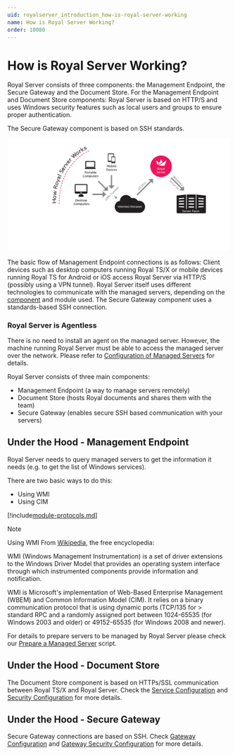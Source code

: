 ```yaml
---
uid: royalserver_introduction_how-is-royal-server-working
name: How is Royal Server Working?
order: 10080
---
```


# How is Royal Server Working?

Royal Server consists of three components: the Management Endpoint, the Secure Gateway and the Document Store.
For the Management Endpoint and Document Store components: Royal Server is based on HTTP/S and uses Windows security features such as local users and groups to ensure proper authentication.

The Secure Gateway component is based on SSH standards.

![](/r2022/images/RoyalServer/screenshot_howroyalserverworks.png)

The basic flow of Management Endpoint connections is as follows: Client devices such as desktop computers running Royal TS/X or mobile devices running Royal TS for Android or iOS access Royal Server via HTTP/S (possibly using a VPN tunnel). Royal Server itself uses different technologies to communicate with the managed servers, depending on the [component](./what-are-royal-server-components.md) and module used. The Secure Gateway component uses a standards-based SSH connection.

### Royal Server is Agentless

There is no need to install an agent on the managed server. However, the machine running Royal Server must be able to access the managed server over the network. Please refer to [Configuration of Managed Servers](./configuration.md#configuration-of-managed-servers) for details.

Royal Server consists of three main components:

- Management Endpoint (a way to manage servers remotely)
- Document Store (hosts Royal documents and shares them with the team)
- Secure Gateway (enables secure SSH based communication with your servers)

## Under the Hood - Management Endpoint

Royal Server needs to query managed servers to get the information it needs (e.g. to get the list of Windows services).

There are two basic ways to do this:

- Using WMI
- Using CIM

[!include[module-protocols.md](../_shared/module-protocols.md)]

> [!NOTE]
> Using WMI
> From [Wikipedia](http://en.wikipedia.org/wiki/Windows_Management_Instrumentation), the free encyclopedia:
>
> WMI (Windows Management Instrumentation) is a set of driver extensions to the Windows Driver Model that provides an operating system
> interface through which instrumented components provide information and notification.
>
> WMI is Microsoft's implementation of Web-Based Enterprise Management (WBEM) and Common Information Model (CIM). It relies on a binary
> communication protocol that is using dynamic ports (TCP/135 for > standard RPC and a randomly assigned port between 1024-65535
> (for Windows 2003 and older) or 49152-65535 (for Windows 2008 and newer).
>
> For details to prepare servers to be managed by Royal Server please check our [Prepare a Managed Server](xref:royalserver_advanced_management_scripts_prepare) script.

## Under the Hood - Document Store

The Document Store component is based on HTTPs/SSL communication between Royal TS/X and Royal Server. Check the
[Service Configuration](xref:royalserver_management_service-configuration) and [Security Configuration](xref:royalserver_management_security-configuration) for
more details.

## Under the Hood - Secure Gateway

Secure Gateway connections are based on SSH. Check [Gateway Configuration](xref:royalserver_components_secure-gateway_gateway-configuration) and
[Gateway Security Configuration](xref:royalserver_components_secure-gateway_gateway-security-configuration) for more details.
